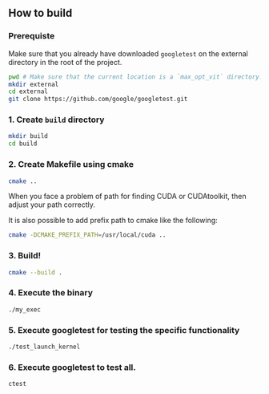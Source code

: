 ## How to build
### Prerequiste
Make sure that you already have downloaded `googletest` on the external directory in the root of the project.
```bash
pwd # Make sure that the current location is a `max_opt_vit` directory.
mkdir external
cd external
git clone https://github.com/google/googletest.git
```

### 1. Create `build` directory
```bash
mkdir build
cd build
```

### 2. Create Makefile using cmake
```bash
cmake ..
```
When you face a problem of path for finding CUDA or CUDAtoolkit, then adjust your path correctly.

It is also possible to add prefix path to cmake like the following:

```bash
cmake -DCMAKE_PREFIX_PATH=/usr/local/cuda ..
```

### 3. Build!
```bash
cmake --build .
```

### 4. Execute the binary
```bash
./my_exec
```

### 5. Execute googletest for testing the specific functionality
```bash
./test_launch_kernel
```

### 6. Execute googletest to test all.
```bash
ctest
```